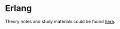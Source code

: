 # Erlang

Theory notes and study materials could be found [here](https://github.com/lazywithclass/learning/tree/master/to-study/obsidian-vault).

